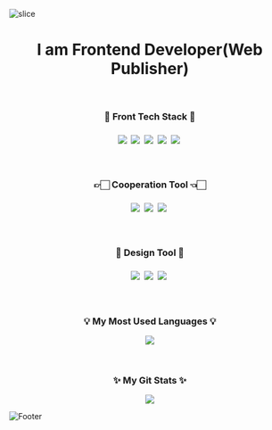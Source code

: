 <!-- ![header](https://capsule-render.vercel.app/api?type=waving&color=timeGradient&height=200&section=header&text=Hello!&#160;I'm&#160;Suhyun-Yoo☺&fontSize=50&animation=twinkling) -->

![slice](https://capsule-render.vercel.app/api?type=slice&color=auto&height=250&section=header&text=Suhyun☺&fontAlign=70&rotate=16&fontAlignY=25&desc=Frontend&#160;Developer&descAlign=70.&descAlignY=44)



<h1 align="center"> I am Frontend Developer(Web Publisher) </h1>
<!-- <p align="center">I believe that my unbreakable belief and smooth communication<br/> will eventually make me a front-end developer.<p> -->

<br>

<h3 align="center">🔭 Front Tech Stack 🔭<h3>
<p align="center">
  <img src="https://img.shields.io/badge/JavaScript-F7DF1E?style=flat&logo=JavaScript&logoColor=black"/>&nbsp
  <img src="https://img.shields.io/badge/CSS3-1572B6?style=flat&logo=css3&logoColor=white"/>&nbsp
  <img src="https://img.shields.io/badge/HTML5-E34F26?style=flat&logo=html5&logoColor=white"/>&nbsp
  <img src="https://img.shields.io/badge/React-61DAFB?style=flat&logo=React&logoColor=black"/>&nbsp
  <img src="https://img.shields.io/badge/jQuery-F29F05?style=flat&logo=jQuery&logoColor=white"/>&nbsp
</p>

<br>

<h3 align="center">👉🏻 Cooperation Tool 👈🏻<h3>
<p align="center">
  <img src="https://img.shields.io/badge/Notion-fff?style=flat&logo=notion&logoColor=black"/>&nbsp
  <img src="https://img.shields.io/badge/Confluence-215BA6?style=flat&logo=confluence&logoColor=white"/>&nbsp
  <img src="https://img.shields.io/badge/GitHub-000?style=flat&logo=github&logoColor=white"/>&nbsp
</p>

<br>

<h3 align="center">🎨 Design Tool 🎨<h3>
<p align="center">
  <img src="https://img.shields.io/badge/Photoshop-336899?style=flat&logo=adobe&logoColor=white"/>&nbsp
  <img src="https://img.shields.io/badge/Illustrator-F27405?style=flat&logo=adobe&logoColor=white"/>&nbsp
  <img src="https://img.shields.io/badge/Figma-5F084C?style=flat&logo=figma&logoColor=white"/>&nbsp
</p>
  
<br>
<h3 align="center">💡 My Most Used Languages 💡</h3>
<p align="center">
  <a href="https://github.com/suhyun-yoo">
    <img align="center" src="https://github-readme-stats-git-masterrstaa-rickstaa.vercel.app/api/top-langs/?username=suhyun-yoo&layout=compact&show_icons=true&show_owner=ture&hide_title=true" />
  </a>
</p>

<br>

<h3 align="center">✨ My Git Stats ✨</h3>
<p align="center">
  <a href="https://github.com/suhyun-yoo">
      <!--<img align="center" src="https://github-readme-stats.vercel.app/api?username=suhyun-yoo&hide=contribs,prs&hide_title=true" /> -->
      <img align="center" src='https://github-readme-stats-git-masterrstaa-rickstaa.vercel.app/api?username=suhyun-yoo&hide=stars,issues&theme=swift'/>
  </a>
</p>

 
<!-- <h3 align="center">✨ My Git View Count ✨</h3>
<p align="center">
<a href="https://hits.seeyoufarm.com">
<img src="https://hits.seeyoufarm.com/api/count/incr/badge.svg?url=https%3A%2F%2Fgithub.com%2Fsuhyun-yoo&count_bg=%23747474&title_bg=%23393939&icon=git.svg&icon_color=%23FFFFFF&title=Git&edge_flat=false"/></a>
</p> -->

<!-- ![Footer](https://capsule-render.vercel.app/api?type=waving&color=timeGradient&height=100&section=footer) -->
![Footer](https://capsule-render.vercel.app/api?type=slice&color=auto&height=100&section=footer)
